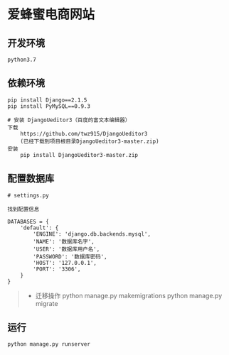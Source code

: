 # 爱蜂蜜电商网站

## 开发环境
    python3.7
## 依赖环境
    pip install Django==2.1.5
    pip install PyMySQL==0.9.3
    
```
# 安装 DjangoUeditor3（百度的富文本编辑器）
下载
    https://github.com/twz915/DjangoUeditor3
    (已经下载到项目根目录DjangoUeditor3-master.zip)
安装
    pip install DjangoUeditor3-master.zip

```
## 配置数据库

```
# settings.py

找到配置信息

DATABASES = {
    'default': {
        'ENGINE': 'django.db.backends.mysql',
        'NAME': '数据库名字',
        'USER': '数据库用户名',
        'PASSWORD': '数据库密码',
        'HOST': '127.0.0.1',
        'PORT': '3306',
    }
}

```
>- 迁移操作
    python manage.py makemigrations
    python manage.py migrate
    
## 运行
    python manage.py runserver



